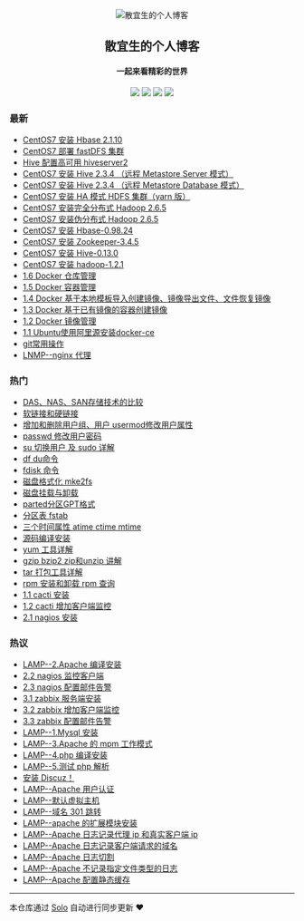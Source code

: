 <p align="center"><img alt="散宜生的个人博客" src="https://b3logfile.com/avatar/1589643758649_1589646186184.jpeg"></p><h2 align="center">
散宜生的个人博客
</h2>

<h4 align="center">一起来看精彩的世界</h4>
<p align="center"><a title="散宜生的个人博客" target="_blank" href="https://github.com/TOT-JIN/solo-blog"><img src="https://img.shields.io/github/last-commit/TOT-JIN/solo-blog.svg?style=flat-square&color=FF9900"></a>
<a title="GitHub repo size in bytes" target="_blank" href="https://github.com/TOT-JIN/solo-blog"><img src="https://img.shields.io/github/repo-size/TOT-JIN/solo-blog.svg?style=flat-square"></a>
<a title="Solo Version" target="_blank" href="https://github.com/88250/solo/releases"><img src="https://img.shields.io/badge/solo-4.1.0-f1e05a.svg?style=flat-square&color=blueviolet"></a>
<a title="Hits" target="_blank" href="https://github.com/88250/hits"><img src="https://hits.b3log.org/TOT-JIN/solo-blog.svg"></a></p>

### 最新

* [CentOS7 安装 Hbase 2.1.10](https://17kblog.com/articles/2020/06/04/1591274902592.html)
* [CentOS7 部署 fastDFS 集群](https://17kblog.com/articles/2019/12/18/1576681865733.html)
* [Hive 配置高可用 hiveserver2](https://17kblog.com/articles/2019/11/28/1574954229733.html)
* [CentOS7 安装 Hive 2.3.4 （远程 Metastore Server 模式）](https://17kblog.com/articles/2019/06/10/1560157654923.html)
* [CentOS7 安装 Hive 2.3.4 （远程 Metastore Database 模式）](https://17kblog.com/articles/2019/06/09/1560078073733.html)
* [CentOS7 安装 HA 模式 HDFS 集群（yarn 版）](https://17kblog.com/articles/2019/05/19/1558230815733.html)
* [CentOS7 安装完全分布式 Hadoop 2.6.5](https://17kblog.com/articles/2019/05/18/1558141785733.html)
* [CentOS7 安装伪分布式 Hadoop 2.6.5](https://17kblog.com/articles/2019/05/17/1558055385791.html)
* [CentOS7 安装 Hbase-0.98.24](https://17kblog.com/articles/2018/10/06/1538790815733.html)
* [CentOS7 安装 Zookeeper-3.4.5](https://17kblog.com/articles/2018/10/05/1538704415733.html)
* [CentOS7 安装 Hive-0.13.0](https://17kblog.com/articles/2018/10/04/1538618015733.html)
* [CentOS7 安装 hadoop-1.2.1](https://17kblog.com/articles/2018/10/03/1538531615733.html)
* [1.6 Docker 仓库管理](https://17kblog.com/articles/2018/05/14/1526271223832.html)
* [1.5 Docker 容器管理](https://17kblog.com/articles/2018/05/13/1526211806832.html)
* [1.4 Docker 基于本地模板导入创建镜像、镜像导出文件、文件恢复镜像](https://17kblog.com/articles/2018/05/11/1526002396832.html)
* [1.3 Docker 基于已有镜像的容器创建镜像](https://17kblog.com/articles/2018/05/09/1525864976832.html)
* [1.2 Docker 镜像管理](https://17kblog.com/articles/2018/05/09/1525831933832.html)
* [1.1 Ubuntu使用阿里源安装docker-ce](https://17kblog.com/articles/2018/05/08/1525754671832.html)
* [git常用操作](https://17kblog.com/articles/2018/02/28/1519793071733.html)
* [LNMP--nginx 代理](https://17kblog.com/articles/2018/02/21/1519183471733.html)

### 热门

* [DAS、NAS、SAN存储技术的比较](https://17kblog.com/articles/2016/11/01/1477981225856.html)
* [软链接和硬链接](https://17kblog.com/articles/2016/06/02/1464830496592.html)
* [增加和删除用户组、用户 usermod修改用户属性](https://17kblog.com/articles/2016/06/07/1465270306592.html)
* [passwd 修改用户密码](https://17kblog.com/articles/2016/06/13/1465828993592.html)
* [su 切换用户 及 sudo 详解](https://17kblog.com/articles/2016/06/21/1466504623592.html)
* [df du命令](https://17kblog.com/articles/2016/06/27/1467034437592.html)
* [fdisk 命令](https://17kblog.com/articles/2016/07/02/1467440625856.html)
* [磁盘格式化 mke2fs](https://17kblog.com/articles/2016/07/12/1468302197856.html)
* [磁盘挂载与卸载](https://17kblog.com/articles/2016/07/23/1469287927856.html)
* [parted分区GPT格式](https://17kblog.com/articles/2016/09/10/1473484327856.html)
* [分区表 fstab](https://17kblog.com/articles/2016/09/21/1474438825856.html)
* [三个时间属性 atime ctime mtime](https://17kblog.com/articles/2016/05/31/1464702167592.html)
* [源码编译安装](https://17kblog.com/articles/2016/11/21/1479727945856.html)
* [yum 工具详解](https://17kblog.com/articles/2016/12/11/1481425965856.html)
* [gzip bzip2 zip和unzip 讲解](https://17kblog.com/articles/2016/12/27/1482826792856.html)
* [tar 打包工具详解](https://17kblog.com/articles/2017/02/01/1485937789856.html)
* [rpm 安装和卸载 rpm 查询](https://17kblog.com/articles/2017/02/26/1488084554856.html)
* [1.1 cacti 安装](https://17kblog.com/articles/2017/04/06/1491445154856.html)
* [1.2 cacti 增加客户端监控](https://17kblog.com/articles/2017/04/06/1491445954856.html)
* [2.1 nagios 安装](https://17kblog.com/articles/2017/06/12/1497262192876.html)

### 热议

* [LAMP--2.Apache 编译安装](https://17kblog.com/articles/2017/10/03/1506991516673.html)
* [2.2 nagios 监控客户端](https://17kblog.com/articles/2017/06/12/1497262292876.html)
* [2.3 nagios 配置邮件告警](https://17kblog.com/articles/2017/06/12/1497263292876.html)
* [3.1 zabbix 服务端安装](https://17kblog.com/articles/2017/07/02/1498954752421.html)
* [3.2 zabbix 增加客户端监控](https://17kblog.com/articles/2017/07/02/1498964752421.html)
* [3.3 zabbix 配置邮件告警](https://17kblog.com/articles/2017/07/02/1499264752421.html)
* [LAMP--1.Mysql 安装](https://17kblog.com/articles/2017/10/02/1506940196673.html)
* [LAMP--3.Apache 的 mpm 工作模式](https://17kblog.com/articles/2017/10/03/1507112621673.html)
* [LAMP--4.php 编译安装](https://17kblog.com/articles/2017/10/04/1507124621673.html)
* [LAMP--5.测试 php 解析](https://17kblog.com/articles/2017/10/04/1507124967673.html)
* [安装 Discuz！](https://17kblog.com/articles/2017/10/14/1507943271673.html)
* [LAMP--Apache 用户认证](https://17kblog.com/articles/2017/10/21/1508584351673.html)
* [LAMP--默认虚拟主机](https://17kblog.com/articles/2017/10/21/1508585451673.html)
* [LAMP--域名 301 跳转](https://17kblog.com/articles/2017/10/25/1508898509673.html)
* [LAMP--apache 的扩展模块安装](https://17kblog.com/articles/2017/10/27/1509115121673.html)
* [LAMP--Apache 日志记录代理 ip 和真实客户端 ip](https://17kblog.com/articles/2017/10/31/1509450731673.html)
* [LAMP--Apache 日志记录客户端请求的域名](https://17kblog.com/articles/2017/11/01/1509537131673.html)
* [LAMP--Apache 日志切割](https://17kblog.com/articles/2017/11/02/1509585139673.html)
* [LAMP--Apache 不记录指定文件类型的日志](https://17kblog.com/articles/2017/11/04/1509768178673.html)
* [LAMP--Apache 配置静态缓存](https://17kblog.com/articles/2017/11/10/1510325488673.html)

---

本仓库通过 [Solo](https://github.com/88250/solo) 自动进行同步更新 ❤️ 